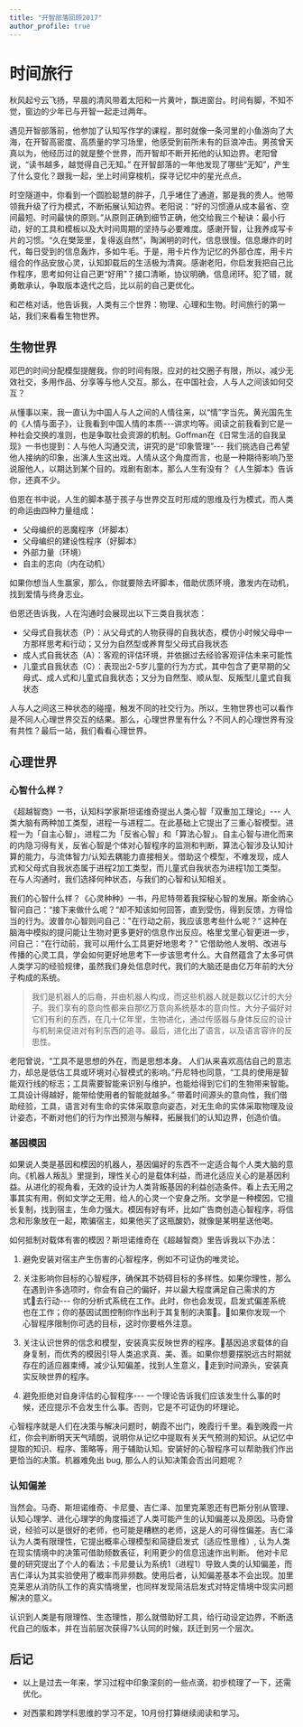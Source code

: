 ```yaml
---
title: "开智部落回顾2017"
author_profile: true
---
```


# 时间旅行

秋风起兮云飞扬，早晨的清风带着太阳和一片黄叶，飘进窗台。时间有脚，不知不觉，窗边的少年已与开智一起走过两年。

遇见开智部落前，他参加了认知写作学的课程，那时就像一条河里的小鱼游向了大海，在开智高密度、高质量的学习场里，他感受到前所未有的巨浪冲击。男孩曾天真以为，他经历过的就是整个世界，而开智却不断开拓他的认知边界。老阳曾说，“读书越多，越觉得自己无知。” 在开智部落的一年他发现了哪些“无知”，产生了什么变化？跟我一起，坐上时间穿梭机，探寻记忆中的星光点点。

时空隧道中，你看到一个圆脸聪慧的胖子，几乎堵住了通道，那是我的贵人。他带领我升级了行为模式，不断拓展认知边界。老阳说：“好的习惯遵从成本最省、空间最短、时间最快的原则。”从原则正确到细节正确，他交给我三个秘诀：最小行动，好的工具和模板以及大时间周期的坚持与必要难度。感谢开智，让我养成写卡片的习惯。“久在樊笼里，复得返自然”，陶渊明的时代，信息很慢。信息爆炸的时代，每日受到的信息轰炸，多如牛毛。于是，用卡片作为记忆的外部仓库，用卡片组合的作品安放心灵，认知卸载后的生活极为清爽。感谢老阳，你启发我把自己比作程序，思考如何让自己更“好用”？接口清晰，协议明确，信息闭环。犯了错，就勇敢承认，争取版本迭代之后，比以前的自己更优化。

和芒格对话，他告诉我，人类有三个世界：物理、心理和生物。时间旅行的第一站，我们来看看生物世界。

## 生物世界

邓巴的时间分配模型提醒我，你的时间有限，应对的社交圈子有限，所以，减少无效社交，多用作品、分享等与他人交互。那么，在中国社会，人与人之间该如何交互？

从懂事以来，我一直认为中国人与人之间的人情往来，以“情”字当先。黄光国先生的《人情与面子》，让我看到中国人情的本质---讲求均等。阅读之前我看到它是一种社会交换的准则，也是争取社会资源的机制。Goffman在《日常生活的自我呈现》一书也提到：人与他人沟通交流，讲究的是“印象管理”--- 我们挑选自己希望他人接纳的印象，出演人生这出戏。人情从这个角度而言，也是一种期待影响乃至说服他人，以期达到某个目的。戏剧有剧本，那么人生有没有？《人生脚本》告诉你，还真不少。

伯恩在书中说，人生的脚本基于孩子与世界交互时形成的思维及行为模式，而人类的命运由四种力量组成：
- 父母编织的恶魔程序（坏脚本）
- 父母编织的建设性程序（好脚本）
- 外部力量（环境）
- 自主的志向（内在动机）

如果你想当人生赢家，那么，你就要除去坏脚本，借助优质环境，激发内在动机，找到爱情与终身志业。

伯恩还告诉我，人在沟通时会展现出以下三类自我状态：

- 父母式自我状态（P）：从父母式的人物获得的自我状态，模仿小时候父母中一方那样思考和行动；又分为自然型或养育型父母式自我状态
- 成人式自我状态（A）：客观的评估环境，并依据过去经验客观评估未来可能性
- 儿童式自我状态（C）：表现出2-5岁儿童的行为方式，其中包含了更早期的父母式、成人式和儿童式自我状态；又分为自然型、顺从型、反叛型儿童式自我状态

人与人之间这三种状态的碰撞，触发不同的社交行为。所以，生物世界也可以看作是不同人心理世界交互的结果。那么，心理世界里有什么？不同人的心理世界有没有共性？最后一站，我们看看心理世界。

## 心理世界

### 心智什么样？
《超越智商》一书，认知科学家斯坦诺维奇提出人类心智「双重加工理论」--- 人类大脑有两种加工类型，进程一与进程二。在此基础上它提出了三重心智模型。进程一为「自主心智」，进程二为「反省心智」和「算法心智」。自主心智与进化而来的内隐习得有关，反省心智是个体对心智程序的监测和判断，算法心智涉及认知计算的能力，与流体智力/认知去耦能力直接相关。借助这个模型，不难发现，成人式和父母式自我状态属于进程2加工类型，而儿童式自我状态为进程1加工类型。在与人沟通时，我们选择何种状态，与我们的心智和认知相关。

我们的心智什么样？《心灵种种》一书，丹尼特带着我探秘心智的发展。斯金纳心智问自己：“接下来做什么呢？“却不知该如何回答，直到受伤，得到反馈，方得恰当的行为。波普尔心智则问自己："在行动之前，我应该思考些什么呢？“ 这种在脑海中模拟的提问能让生物对更多更好的信息作出反应。格里戈里心智更进一步，问自己：“在行动前，我可以用什么工具更好地思考？” 它借助他人发明、改进与传播的心灵工具，学会如何更好地思考下一步该思考什么。大自然蕴含了太多可供人类学习的经验规律，虽然我们身处信息时代，我们的大脑还是由亿万年前的大分子构成的系统。
> 我们是机器人的后裔，并由机器人构成，而这些机器人就是数以亿计的大分子。我们享有的意向性都来自那亿万意向系统基本的意向性。大分子偏好对它们有利的东西，在几十亿年里，生物进化，通过传感器与身体反应的设计与机制来促进对有利东西的追寻。最后，进化出了语言，以及语言容许的反思性。

老阳曾说，“工具不是思想的外在，而是思想本身。 人们从来喜欢高估自己的意志力，却总是低估工具或环境对心智模式的影响。”丹尼特也同意，“工具的使用是智能双行线的标志；工具需要智能来识别与维护，也能给得到它们的生物带来智能。工具设计得越好，能带给使用者的智能就越多。” 带着时间源头的意向性，我们借助经验，工具，语言对有生命的实体采取意向姿态，对无生命的实体采取物理及设计姿态，不断对他们的行为作出预测与解释，拓展我们的认知边界，创造价值。


### 基因模因
如果说人类是基因和模因的机器人，基因偏好的东西不一定适合每个人类大脑的意向。《机器人叛乱》里提到，理性关心的是载体利益，而进化适应关心的是基因利益。从进化的视角看，无效的设计为人类背叛基因的利益创造条件。看上去无用之事其实有用，例如文学之无用，给人的心灵一个安身之所。文学是一种模因，它擅长复制，找到宿主，生命力强大。模因有好有坏，比如广告商创造心智程序，将信念和形象放在一起，欺骗宿主，如果他买了这瓶酸奶，就像是某明星送他喝。

如何抵制对载体有害的模因？斯坦诺维奇在《超越智商》里告诉我以下办法：

1. 避免安装对宿主产生伤害的心智程序，例如不可证伪的唯灵论。

2. 关注影响你目标的心智程序，确保其不妨碍目标的多样性。如果你理性，那么在遇到许多选项时，你会有自己的偏好，并以最大程度满足自己需求的方式去行动--- 你的分析式系统在工作。此时，你也会发现，启发式偏差系统也在工作；你的基因试图控制你作出利于其复制的决策。如果你发现一个心智程序限制你可选的目标，这时你要格外注意。

3. 关注认识世界的信念和模型，安装真实反映世界的程序。基因追求载体的自身复制，而优秀的模因引导人类追求真、美、善。如果你想要摆脱远古时期就存在的适应器束缚，减少认知偏差，找到人生意义，走到时间源头，安装真实反映世界的程序。

4. 避免拒绝对自身评估的心智程序--- 一个理论告诉我们应该发生什么事的时候，还应提示不会发生什么事。否则，它是不可证伪的坏理论。


心智程序就是人们在决策与解决问题时，朝霞不出门，晚霞行千里。看到晚霞一片红，你会判断明天天气晴朗，说明你从记忆中提取有关天气预测的知识。从记忆中提取的知识、程序、策略等，用于辅助认知。安装好的心智程序可以帮助我们作出更恰当的决策。机器难免出 bug, 那么人的认知决策会否出问题呢？

### 认知偏差

当然会。马奇、斯坦诺维奇、卡尼曼、吉仁泽、加里克莱恩还有巴斯分别从管理、认知心理学、进化心理学的角度描述了人类可能产生的认知偏差以及原因。马奇曾说，经验可以是很好的老师，也可能是糟糕的老师，这是人的可得性偏差。吉仁泽认为人类有限理性，它提出概率心理模型和简捷启发式（适应性思维）, 认为人类在现实情境中的决策可借助频数表征，利用更少的信息迅速作出判断。 他对卡尼曼的研究提出了个人的看法；卡尼曼认为系统1（进程1）导致人类的认知偏差，而吉仁泽认为其实验使用了概率而非频数。使用后者，认知偏差基本不会出现。加里克莱恩从消防队工作的真实情境里，也同样发现简洁启发式对特定情境中现实问题解决的意义。

认识到人类是有限理性、生态理性，那么就借助好工具，给行动设定边界，不断迭代自己的版本，并在当前层次获得7%认同的时候，跃迁到另一个层次。

## 后记

- 以上是过去一年来，学习过程中印象深刻的一些点滴，初步梳理了一下，还需优化。

- 对西蒙和跨学科思维的学习不足，10月份打算继续阅读和学习。
 
